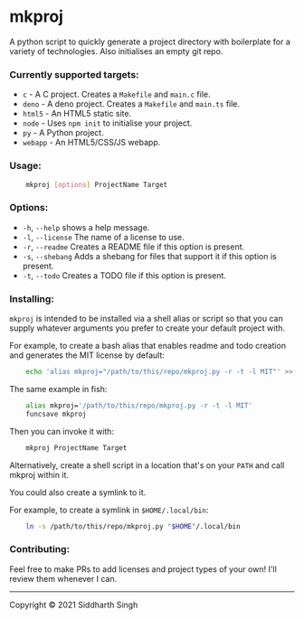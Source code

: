 # mkproj

A python script to quickly generate a project directory with boilerplate for a variety of technologies. Also initialises an empty git repo.

### Currently supported targets:
* `c` - A C project. Creates a `Makefile` and `main.c` file.
* `deno` - A deno project. Creates a `Makefile` and `main.ts` file.
* `html5` - An HTML5 static site.
* `node` - Uses `npm init` to initialise your project.
* `py` - A Python project.
* `webapp` - An HTML5/CSS/JS webapp.

### Usage:

```sh
    mkproj [options] ProjectName Target
```

### Options:
  * `-h`, `--help`            shows a help message.
  * `-l`, `--license`         The name of a license to use.
  * `-r`, `--readme`          Creates a README file if this option is present.
  * `-s`, `--shebang`         Adds a shebang for files that support it if this option is present.
  * `-t`, `--todo`            Creates a TODO file if this option is present.

### Installing:
`mkproj` is intended to be installed via a shell alias or script so that you can supply whatever arguments you prefer to create your default project with.

For example, to create a bash alias that enables readme and todo creation and generates the MIT license by default:
```bash
    echo 'alias mkproj="/path/to/this/repo/mkproj.py -r -t -l MIT"' >> $HOME/.bashrc
```

The same example in fish:
<!--Yes, I know fish isn't bash, but syntax highlighting is nice.-->
```bash
    alias mkproj='/path/to/this/repo/mkproj.py -r -t -l MIT'
    funcsave mkproj
```

Then you can invoke it with:
```bash
    mkproj ProjectName Target
```

Alternatively, create a shell script in a location that's on your `PATH` and call mkproj within it.

You could also create a symlink to it.

For example, to create a symlink in `$HOME/.local/bin`:
```bash
    ln -s /path/to/this/repo/mkproj.py "$HOME"/.local/bin
```

### Contributing:

Feel free to make PRs to add licenses and project types of your own! I'll review them whenever I can.

---
Copyright © 2021 Siddharth Singh